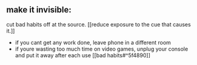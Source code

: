 ## make it invisible:

cut bad habits off at the source. [[reduce exposure to the cue that causes it.]]
- if you cant get any work done, leave phone in a different room
- if youre wasting too much time on video games, unplug your console and put it away after each use [[bad habits#^5f4890]]
